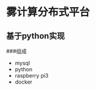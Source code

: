 雾计算分布式平台
================
基于python实现
--------------

###组成

+ mysql
+ python
+ raspberry pi3
+ docker
